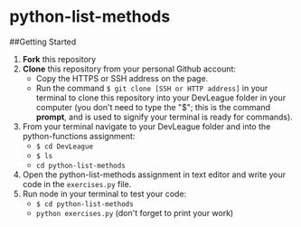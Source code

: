 # python-list-methods

##Getting Started
1. **Fork** this repository
2. **Clone** this repository from your personal Github account:
    - Copy the HTTPS or SSH address on the page.
    - Run the command `$ git clone [SSH or HTTP address]` in your terminal to clone this repository into your DevLeague folder 
      in  your computer (you don't need to type the "$"; this is the command __prompt__, and is used to signify your terminal is ready for commands).
3. From your terminal navigate to your DevLeague folder and into the python-functions assignment:
    - `$ cd DevLeague`
    - `$ ls` 
    - `cd python-list-methods`
4. Open the python-list-methods assignment in text editor and write your code in the `exercises.py` file.
5. Run node in your terminal to test your code:
   - `$ cd python-list-methods`
   - `python exercises.py` (don't forget to print your work)